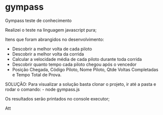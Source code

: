 # gympass
Gympass teste de conhecimento

Realizei o teste na linguagem javascript pura;

Itens que foram abrangidos no desenvolvimento:
  - Descobrir a melhor volta de cada piloto
  - Descobrir a melhor volta da corrida
  - Calcular a velocidade média de cada piloto durante toda corrida
  - Descobrir quanto tempo cada piloto chegou após o vencedor
  - Posição Chegada, Código Piloto, Nome Piloto, Qtde Voltas Completadas e Tempo Total de Prova.

SOLUÇÃO:
  Para visualizar a solução basta clonar o projeto, ir até a pasta e rodar o comando:
    - node gympass.js
    
  Os resultados serão printados no console executor;
  
Att
